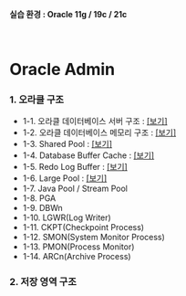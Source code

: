 **실습 환경 : Oracle 11g / 19c / 21c**

<br/>

# Oracle Admin

### 1. 오라클 구조
- 1-1. 오라클 데이터베이스 서버 구조 : [[보기]](https://github.com/corvina1208/Oracle_Admin/blob/main/1-1.%20%EC%98%A4%EB%9D%BC%ED%81%B4%20%EB%8D%B0%EC%9D%B4%ED%84%B0%EB%B2%A0%EC%9D%B4%EC%8A%A4%20%EC%84%9C%EB%B2%84%20%EA%B5%AC%EC%A1%B0.md)
- 1-2. 오라클 데이터베이스 메모리 구조 : [[보기]](https://github.com/corvina1208/Oracle_Admin/blob/main/1-2.%20%EC%98%A4%EB%9D%BC%ED%81%B4%20%EB%8D%B0%EC%9D%B4%ED%84%B0%EB%B2%A0%EC%9D%B4%EC%8A%A4%20%EB%A9%94%EB%AA%A8%EB%A6%AC%20%EA%B5%AC%EC%A1%B0.md)
- 1-3. Shared Pool : [[보기]](https://github.com/corvina1208/Oracle_Admin/blob/main/1-3.%20Shared%20Pool.md)
- 1-4. Database Buffer Cache : [[보기]](https://github.com/corvina1208/Oracle_Admin/blob/main/1-4.%20Database%20Buffer%20Cache.md)
- 1-5. Redo Log Buffer : [[보기]](https://github.com/corvina1208/Oracle_Admin/blob/main/1-5.%20Redo%20Log%20Buffer.md)
- 1-6. Large Pool : [[보기]](https://github.com/corvina1208/Oracle_Admin/blob/main/1-6.%20Large%20Pool.md)
- 1-7. Java Pool / Stream Pool
- 1-8. PGA
- 1-9. DBWn
- 1-10. LGWR(Log Writer)
- 1-11. CKPT(Checkpoint Process)
- 1-12. SMON(System Monitor Process)
- 1-13. PMON(Process Monitor)
- 1-14. ARCn(Archive Process)

### 2. 저장 영역 구조
